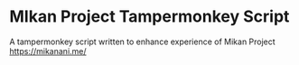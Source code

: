 # MIkan Project Tampermonkey Script
 A tampermonkey script written to enhance experience of Mikan Project  https://mikanani.me/
